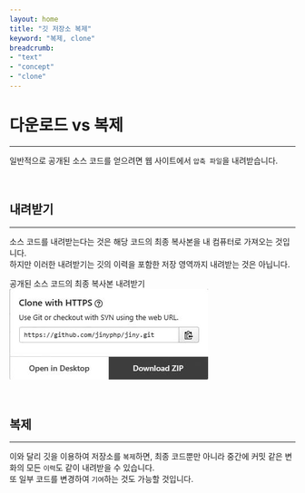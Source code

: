 ```yaml
---
layout: home
title: "깃 저장소 복제"
keyword: "복제, clone"
breadcrumb:
- "text"
- "concept"
- "clone"
---
```


# 다운로드 vs 복제
---
일반적으로 공개된 소스 코드를 얻으려면 웹 사이트에서 `압축 파일`을 내려받습니다.  

<br>

## 내려받기
---
소스 코드를 내려받는다는 것은 해당 코드의 최종 복사본을 내 컴퓨터로 가져오는 것입니다.  
하지만 이러한 내려받기는 깃의 이력을 포함한 저장 영역까지 내려받는 것은 아닙니다.  

공개된 소스 코드의 최종 복사본 내려받기  
![공개된_소스_코드의_최종_복사본_내려받기](./img/03-21.jpg) 

<br>

## 복제
---
이와 달리 깃을 이용하여 저장소를 `복제`하면, 최종 코드뿐만 아니라 중간에 커밋 같은 변화의 모든 `이력`도 같이 내려받을 수 있습니다.  
또 일부 코드를 변경하여 `기여`하는 것도 가능할 것입니다.  

<br>
